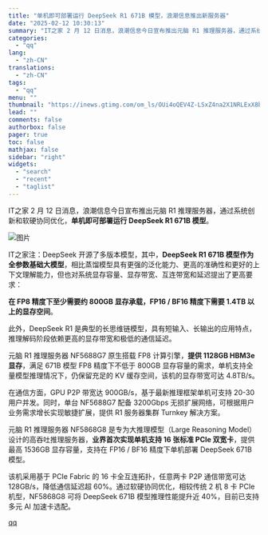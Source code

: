 ```yaml
---
title: "单机即可部署运行 DeepSeek R1 671B 模型，浪潮信息推出新服务器"
date: "2025-02-12 10:30:13"
summary: "IT之家 2 月 12 日消息，浪潮信息今日宣布推出元脑 R1 推理服务器，通过系统创新和软硬协同优..."
categories:
  - "qq"
lang:
  - "zh-CN"
translations:
  - "zh-CN"
tags:
  - "qq"
menu: ""
thumbnail: "https://inews.gtimg.com/om_ls/OUi4oQEV4Z-LSxZ4na2X1NRLExX8bj1RqSa-ka3n28uRAAA_640360/0"
lead: ""
comments: false
authorbox: false
pager: true
toc: false
mathjax: false
sidebar: "right"
widgets:
  - "search"
  - "recent"
  - "taglist"
---
```


IT之家 2 月 12 日消息，浪潮信息今日宣布推出元脑 R1 推理服务器，通过系统创新和软硬协同优化，**单机即可部署运行 DeepSeek R1 671B 模型**。

![图片](https://inews.gtimg.com/om_bt/O4B4vuC1BI2rob3bGQQMOl1x10thMw1dRqgEWeQronKHAAA/641)

IT之家注：DeepSeek 开源了多版本模型，其中，**DeepSeek R1 671B 模型作为全参数基础大模型**，相比蒸馏模型具有更强的泛化能力、更高的准确性和更好的上下文理解能力，但也对系统显存容量、显存带宽、互连带宽和延迟提出了更高要求：

**在 FP8 精度下至少需要约 800GB 显存承载，FP16 / BF16 精度下需要 1.4TB 以上的显存空间**。

此外，DeepSeek R1 是典型的长思维链模型，具有短输入、长输出的应用特点，推理解码阶段依赖更高的显存带宽和极低的通信延迟。

元脑 R1 推理服务器 NF5688G7 原生搭载 FP8 计算引擎，**提供 1128GB HBM3e 显存**，满足 671B 模型 FP8 精度下不低于 800GB 显存容量的需求，单机支持全量模型推理情况下，仍保留充足的 KV 缓存空间，该机的显存带宽可达 4.8TB/s。

在通信方面，GPU P2P 带宽达 900GB/s，基于最新推理框架单机可支持 20-30 用户并发。同时，单台 NF5688G7 配备 3200Gbps 无损扩展网络，可根据用户业务需求增长实现敏捷扩展，提供 R1 服务器集群 Turnkey 解决方案。

元脑 R1 推理服务器 NF5868G8 是专为大推理模型（Large Reasoning Model）设计的高吞吐推理服务器，**业界首次实现单机支持 16 张标准 PCIe 双宽卡**，提供最高 1536GB 显存容量，支持在 FP16 / BF16 精度下单机部署 DeepSeek 671B 模型。

该机采用基于 PCIe Fabric 的 16 卡全互连拓扑，任意两卡 P2P 通信带宽可达 128GB/s，降低通信延迟超 60%。通过软硬协同优化，相较传统 2 机 8 卡 PCIe 机型，NF5868G8 可将 DeepSeek 671B 模型推理性能提升近 40%，目前已支持多元 AI 加速卡选配。

[qq](https://new.qq.com/rain/a/20250212A02XL200)
